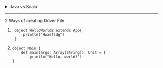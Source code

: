 <details>
  <summary> Java vs Scala</summary>
  
  
  Both run at the same speed, Scala compiles slower, but is better in terms of productivity. It depends on what you are doing.
  
  #### Concurrency Model
  Scala uses the actor model which is both modern and more efficient than Java
  
  #### Performance
  Scala compiler supports an optimization technique called tail call recursion. The optimization makes the Scala code compile faster than Java code.
</details>

---
2 Ways of creating Driver File
1. ```
    object HelloWorld2 extends App{
        println("Hwasfsdg")
    }
    ```
2.  ```
    object Main {
        def main(args: Array[String]): Unit = {
            println("Hello, world!")
    }
    ```
